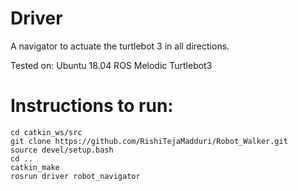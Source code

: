 # Driver
A navigator to actuate the turtlebot 3 in all directions.

Tested on:
Ubuntu 18.04
ROS Melodic
Turtlebot3 

# Instructions to run:

```
cd catkin_ws/src
git clone https://github.com/RishiTejaMadduri/Robot_Walker.git 
source devel/setup.bash 
cd .. 
catkin_make 
rosrun driver robot_navigator 
```


